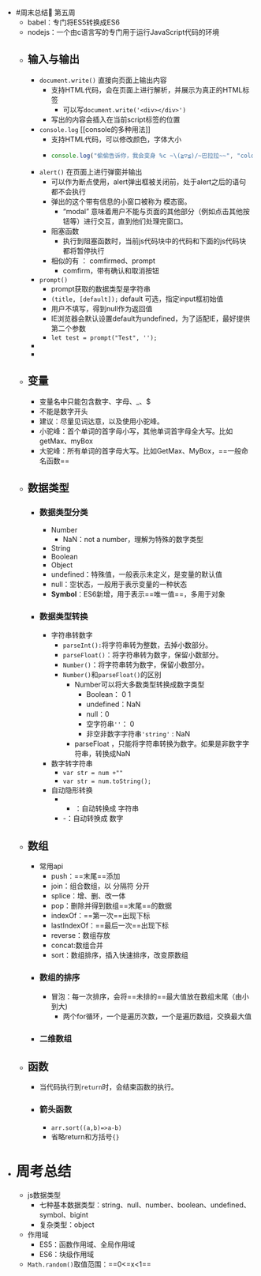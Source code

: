 - #周末总结🥨  第五周
	- babel：专门将ES5转换成ES6
	- nodejs：一个由c语言写的专门用于运行JavaScript代码的环境
	- ## 输入与输出
		- `document.write()` 直接向页面上输出内容
			- 支持HTML代码，会在页面上进行解析，并展示为真正的HTML标签
				- 可以写`document.write('<div></div>')`
			- 写出的内容会插入在当前script标签的位置
		- `console.log` [[console的多种用法]]
			- 支持HTML代码，可以修改颜色，字体大小
			- ```js
			  console.log("偷偷告诉你，我会变身 %c ~\(≧▽≦)/~巴拉拉~~", "color: #00fdff; font-size: 2em;");
			  
			  ```
		- `alert()` 在页面上进行弹窗并输出
			- 可以作为断点使用，alert弹出框被关闭前，处于alert之后的语句都不会执行
			- 弹出的这个带有信息的小窗口被称为 模态窗。
				- “modal” 意味着用户不能与页面的其他部分（例如点击其他按钮等）进行交互，直到他们处理完窗口。
			- 阻塞函数
				- 执行到阻塞函数时，当前js代码块中的代码和下面的js代码块都将暂停执行
			- 相似的有 ： comfirmed、prompt
				- comfirm，带有确认和取消按钮
		- `prompt()`
			- prompt获取的数据类型是字符串
			- `(title, [default]);`  default 可选，指定input框初始值
			- 用户不填写，得到null作为返回值
			- IE浏览器会默认设置default为undefined，为了适配IE，最好提供第二个参数
			- `let test = prompt("Test", '');`
		-
		-
	- ## 变量
		- 变量名中只能包含数字、字母、_、$
		- 不能是数字开头
		- 建议：尽量见词达意，以及使用小驼峰。
		- 小驼峰：首个单词的首字母小写，其他单词首字母全大写。比如getMax、myBox
		- 大驼峰：所有单词的首字母大写。比如GetMax、MyBox，==一般命名函数==
	- ## 数据类型
		- ### 数据类型分类
			- Number
				- NaN：not a number，理解为特殊的数字类型
			- String
			- Boolean
			- Object
			- undefined：特殊值，一般表示未定义，是变量的默认值
			- null：空状态，一般用于表示变量的一种状态
			- **Symbol**：ES6新增，用于表示==唯一值==，多用于对象
		- ### 数据类型转换
			- 字符串转数字
				- `parseInt():`将字符串转为整数，去掉小数部分。
				- `parseFloat()`：将字符串转为数字，保留小数部分。
				- `Number()`：将字符串转为数字，保留小数部分。
				- `Number()`和`parseFloat()`的区别
					- Number可以将大多数类型转换成数字类型
						- Boolean： 0 1
						- undefined：NaN
						- null：0
						- 空字符串`''`： 0
						- 非空非数字字符串`'string'` : NaN
					- parseFloat ，只能将字符串转换为数字。如果是非数字字符串，转换成NaN
			- 数字转字符串
				- `var str = num +""`
				- `var str = num.toString();`
			- 自动隐形转换
				- +  ：自动转换成 字符串
				- -：自动转换成 数字
	- ## 数组
		- 常用api
			- push：==末尾==添加
			- join：组合数组，以 分隔符 分开
			- splice：增、删、改一体
			- pop：删除并得到数组==末尾==的数据
			- indexOf：==第一次==出现下标
			- lastIndexOf：==最后一次==出现下标
			- reverse：数组存放
			- concat:数组合并
			- sort：数组排序，插入快速排序，改变原数组
		- ### 数组的排序
			- 冒泡：每一次排序，会将==未排的==最大值放在数组末尾（由小到大)
				- 两个for循环，一个是遍历次数，一个是遍历数组，交换最大值
		- ### 二维数组
	- ## 函数
		- 当代码执行到`return`时，会结束函数的执行。
		- ### 箭头函数
			- `arr.sort((a,b)=>a-b)`
			- 省略return和方括号`{}`
- # 周考总结
	- js数据类型
		- 七种基本数据类型：string、null、number、boolean、undefined、symbol、bigint
		- 复杂类型：object
	- 作用域
		- ES5：函数作用域、全局作用域
		- ES6：块级作用域
	- `Math.random()`取值范围：==0<=x<1==